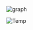 


![graph](https://github.com/user-attachments/assets/7b4d379f-0c79-4254-88ea-d5e31a5850bd)

![Temp](https://github.com/user-attachments/assets/e913224b-8f27-4fde-88f6-ab3d0c224485)
